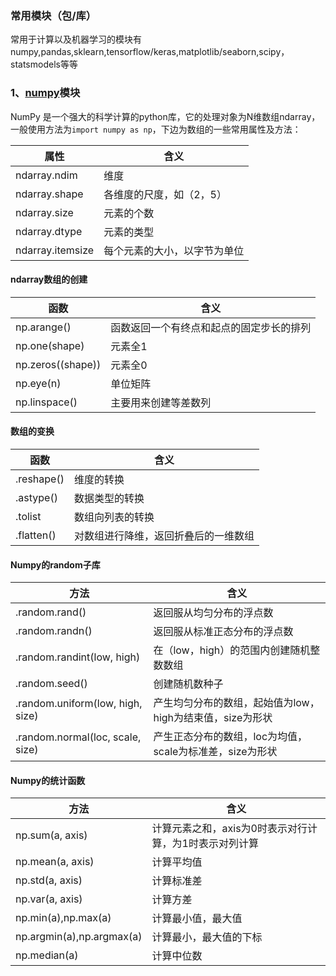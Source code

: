 ### 常用模块（包/库）

常用于计算以及机器学习的模块有numpy,pandas,sklearn,tensorflow/keras,matplotlib/seaborn,scipy，statsmodels等等

### 1、[numpy](<https://numpy.org>)模块
NumPy 是一个强大的科学计算的python库，它的处理对象为N维数组ndarray，一般使用方法为`import numpy as np`，下边为数组的一些常用属性及方法：

| 属性| 含义|
| ---| ---|
| ndarray.ndim| 维度|
| ndarray.shape| 各维度的尺度，如（2，5）|
| ndarray.size| 元素的个数|
| ndarray.dtype| 元素的类型|
| ndarray.itemsize| 每个元素的大小，以字节为单位|

#### ndarray数组的创建

| 函数| 含义|
| ---| ---|
| np.arange()| 函数返回一个有终点和起点的固定步长的排列|
| np.one(shape)| 元素全1|
| np.zeros((shape))| 元素全0|
| np.eye(n)| 单位矩阵|
| np.linspace()| 主要用来创建等差数列|

#### 数组的变换

| 函数| 含义|
| ---| ---|
| .reshape()| 维度的转换|
| .astype()| 数据类型的转换|
| .tolist| 数组向列表的转换|
| .flatten()| 对数组进行降维，返回折叠后的一维数组|

#### Numpy的random子库

| 方法| 含义|
| --| --|
| .random.rand()| 返回服从均匀分布的浮点数|
| .random.randn()| 返回服从标准正态分布的浮点数|
| .random.randint(low, high)| 在（low，high）的范围内创建随机整数数组|
| .random.seed()| 创建随机数种子|
| .random.uniform(low, high, size)| 产生均匀分布的数组，起始值为low，high为结束值，size为形状|
| .random.normal(loc, scale, size)| 产生正态分布的数组，loc为均值，scale为标准差，size为形状|

#### Numpy的统计函数

| 方法| 含义|
| --| --|
| np.sum(a, axis)| 计算元素之和，axis为0时表示对行计算，为1时表示对列计算|
| np.mean(a, axis)| 计算平均值|
| np.std(a, axis)| 计算标准差|
| np.var(a, axis)| 计算方差|
| np.min(a),np.max(a)| 计算最小值，最大值|
| np.argmin(a),np.argmax(a)| 计算最小，最大值的下标|
| np.median(a)| 计算中位数|
